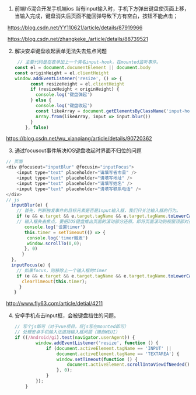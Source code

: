 







1. 前端h5混合开发手机端ios  当有input输入时，手机下方弹出键盘使页面上移，当输入完成，键盘消失后页面不能回弹导致下方有空白，按钮不能点击；

​	https://blog.csdn.net/YY110621/article/details/87919966

​	https://blog.csdn.net/zhangkeke_/article/details/88739521

2. 解决安卓键盘收起表单无法失去焦点问题

   ```javascript
    // 主要代码是在表单加上一个类名input-hook，在mounted监听事件。
   const el = document.documentElement || document.body
   const originHeight = el.clientHeight
   window.addEventListener('resize', () => {
         const resizeHeight = el.clientHeight
         if (resizeHeight < originHeight) {
           console.log('键盘弹起')
         } else {
           console.log('键盘收起')
           const likeArray = document.getElementsByClassName('input-hook')
           Array.from(likeArray, input => input.blur())
         }
       }, false)
   ```

   

https://blog.csdn.net/wu_xianqiang/article/details/90720362

3. 通过focusout事件解决IOS键盘收起时界面不归位的问题

```javascript
// 页面
<div @focusout="inputBlur" @focusin="inputFocus">
    <input type="text" placeholder="请填写省市县" />
    <input type="text" placeholder="请填写地址" />
    <input type="text" placeholder="请填写姓名" />
    <input type="text" placeholder="请填写联系电话" />
</div>
// js
  inputBlur(e) {
    // 首先，判断触发事件的目标元素是否是input输入框，我们只关注输入框的行为。
    if (e && e.target && e.target.tagName && e.target.tagName.toLowerCase() === 'input') {
    // 输入框失去焦点，要把IOS键盘推出页面的滚动部分还原。即将页面滚动到视窗顶部对齐
       console.log('设置timer')
       this.timer = setTimeout(() => {
        console.log('timer触发')
        window.scrollTo(0,0);
       }, 0)
      }
  },
  inputFocus(e) {
    // 如果focus，则移除上一个输入框的timer
    if (e && e.target && e.target.tagName && e.target.tagName.toLowerCase() === 'input') {
      clearTimeout(this.timer);
     }
   }
```

http://www.fly63.com/article/detial/4211

4. 安卓手机点击input框，会被键盘挡住的问题。

   ```javascript
   // 写个js即可（对于vue项目，将js写在mounted即可）
   // 处理安卓手机输入法遮挡输入框问题（摘自WEUI）
   if ((/Android/gi).test(navigator.userAgent)) {
           window.addEventListener('resize', function () {
               if (document.activeElement.tagName == 'INPUT' || 
                   document.activeElement.tagName == 'TEXTAREA') {
                   window.setTimeout(function () {
                       document.activeElement.scrollIntoViewIfNeeded();
                   }, 0);
               }
           });
       } 
   ```

   



​	